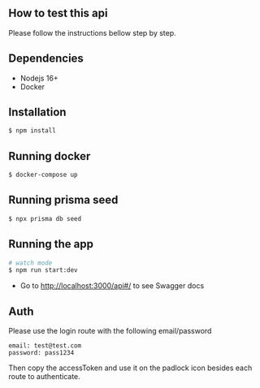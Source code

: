 ## How to test this api

Please follow the instructions bellow step by step.

## Dependencies

- Nodejs 16+
- Docker

## Installation

```bash
$ npm install
```

## Running docker

```bash
$ docker-compose up
```

## Running prisma seed

```bash
$ npx prisma db seed
```

## Running the app

```bash
# watch mode
$ npm run start:dev
```

- Go to [http://localhost:3000/api#/](http://localhost:3000/api#/) to see Swagger docs

## Auth

Please use the login route with the following email/password

```
email: test@test.com
password: pass1234
```

Then copy the accessToken and use it on the padlock icon besides each route to authenticate.

